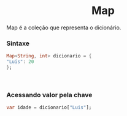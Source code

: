 <h1 align="center">Map</h1>

<p>
    Map é a coleção que representa o dicionário.
</p>

<h3>Sintaxe</h3>

```dart
Map<String, int> dicionario = {
"Luis": 20  
};
```

<br>

<h3>Acessando valor pela chave</h3>

```dart
var idade = dicionario["Luis"];
```